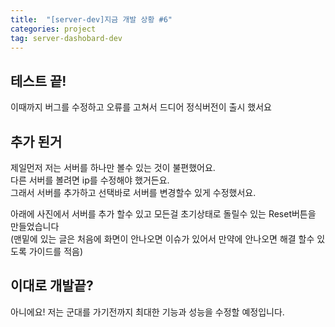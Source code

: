```yaml
---
title:  "[server-dev]지금 개발 상황 #6"
categories: project
tag: server-dashobard-dev
---
```


## 테스트 끝!
이때까지 버그를 수정하고 오류를 고쳐서 드디어 정식버전이 출시 했서요

## 추가 된거
제일먼저 저는 서버를 하나만 볼수 있는 것이 불편했어요.<br>
다른 서버를 볼려면 ip를 수정해야 했거든요.<br>
그래서 서버를 추가하고 선택바로 서버를 변경할수 있게 수정했서요.<br>

아래에 사진에서 서버를 추가 할수 있고 모든걸 초기상태로 돌릴수 있는 Reset버튼을 만들었습니다<br>
(맨밑에 있는 글은 처음에 화면이 안나오면 이슈가 있어서 만약에 안나오면 해결 할수 있도록 가이드를 적음)

## 이대로 개발끝?
아니에요!
저는 군대를 가기전까지 최대한 기능과 성능을 수정할 예정입니다.